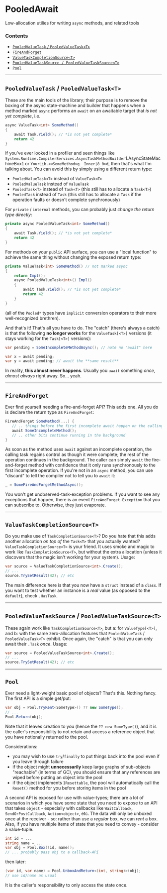 # PooledAwait

Low-allocation utilies for writing `async` methods, and related tools

### Contents

- [`PooledValueTask` / `PooledValueTask<T>`](#pooledvaluetask--pooledvaluetaskt)
- [`FireAndForget`](#fireandforget)
- [`ValueTaskCompletionSource<T>`](#valuetaskcompletionsourcet)
- [`PooledValueTaskSource / PooledValueTaskSource<T>`](#pooledvaluetasksource--pooledvaluetasksourcet)
- [`Pool`](#pool)

---

## `PooledValueTask` / `PooledValueTask<T>`

These are the main tools of the library; their purpose is to remove the boxing of the async state-machine and builder that happens when a method
marked `async` performs an `await` on an awaitable target that *is not yet complete*, i.e.

``` c#
async ValueTask<int> SomeMethod()
{
	await Task.Yield(); // *is not yet complete*
	return 42
}
```

If you've ever looked in a profiler and seen things like `System.Runtime.CompilerServices.AsyncTaskMethodBuilder`1.AsyncStateMachineBox`1`
or `YourLib.<<SomeMethod>g__Inner|8_0>d`, then that's what I'm talking about. You can avoid this by simply using a different return type:

- `PooledValueTask<T>` instead of `ValueTask<T>`
- `PooledValueTask` instead of `ValueTask`
- `PooledTask<T>` instead of `Task<T>` (this still has to allocate a `Task<T>`)
- `PooledTask` instead of `Task` (this still has to allocate a `Task` if the operation faults or doesn't complete synchronously)

For `private` / `internal` methods, you can probably just *change the return type directly*:

``` c#
private async PooledValueTask<int> SomeMethod()
{
	await Task.Yield(); // *is not yet complete*
	return 42
}
```

For methods on your `public` API surface, you can use a "local function" to achieve the same thing without changing the exposed return type:

``` c#
private ValueTask<int> SomeMethod() // not marked async
{
	return Impl();
	async PooledValueTask<int>() Impl()
	{
		await Task.Yield(); // *is not yet complete*
		return 42
	}
}
```

(all of the `Pooled*` types have `implicit` conversion operators to their more well-recognized brethren).

And that's it! That's all you have to do. The "catch" (there's always a catch) is that the following **no longer works** for
the `ValueTask[<T>]` versions (it stays working for the `Task[<T>]` versions):

``` c#
var pending = SomeIncompleteMethodAsync(); // note no "await" here

var x = await pending;
var y = await pending; // await the **same result**
```

In reality, **this almost never happens**. Usually you `await` something *once*, *almost always* right away. So... yeah.

---

## `FireAndForget`

Ever find yourself needing a fire-and-forget API? This adds one. All you do is declare the return type as `FireAndForget`:

``` c#
FireAndForget SomeMethod(...) {
   // .. things before the first incomplete await happen on the calling thread
   await SomeIncompleteMethod();
   // .. other bits continue running in the background
}
```

As soon as the method uses `await` against an incomplete operation, the calling
task regains control as though it were complete; the rest of the operation continues in the background. The caller can simply `await`
the fire-and-forget method with confidence that it only runs synchronously to the first incomplete operation. If you're not in an `async`
method, you can use "discard" to tell the compiler not to tell you to `await` it:

``` c#
_ = SomeFireAndForgetMethodAsync();
```

You won't get unobserved-task-exception problems. If you want to see any exceptions that happen, there is an event `FireAndForget.Exception`
that you can subscribe to. Otherwise, they just evaporate.

---

## `ValueTaskCompletionSource<T>`

Do you make use of `TaskCompletionSource<T>`? Do you hate that this adds another allocation *on top of* the `Task<T>` that you actually wanted?
`ValueTaskCompletionSource<T>` is your friend. It uses smoke and magic to work like `TaskCompletionSource<T>`, but without the extra
allocation (unless it discovers that the magic isn't working for your system). Usage:

``` c#
var source = ValueTaskCompletionSource<int>.Create();
// ...
source.TrySetResult(42); // etc
```

The main difference here is that you now have a `struct` instead of a `class`. If you want to test whether an instance is a *real* value
(as opposed to the `default`), check `.HasTask`.

---

## `PooledValueTaskSource` / `PooledValueTaskSource<T>`

These again work like `TaskCompletionSource<T>`, but a: for `ValueType[<T>]`, and b: with the same zero-allocation features that
`PooledValueTask` / `PooledValueTask<T>` exhibit. Once again, the "catch" is that you can only await their `.Task` *once*. Usage:

``` c#
var source = PooledValueTaskSource<int>.Create();
// ...
source.TrySetResult(42); // etc
```

---

## `Pool`

Ever need a light-weight basic pool of objects? That's this. Nothing fancy. The first API is a simple get/put:

``` c#
var obj = Pool.TryRent<SomeType>() ?? new SomeType();
// ...
Pool.Return(obj);
```

Note that it leaves creation to you (hence the `?? new SomeType()`), and it is the caller's responsibility to not retain and access
a reference object that you have notionally returned to the pool.

Considerations:

- you may wish to use `try`/`finally` to put things back into the pool even if you leave through failure
- if the object might **unnecessarily** keep large graphs of sub-objects "reachable" (in terms of GC), you should ensure that any references are wiped before putting an object into the pool
- if the object implements `IResettable`, the pool will automatically call the `Reset()` method for you before storing items in the pool

A second API is exposed for use with value-types; there are a lot of scenarios in which you have some state that you need to expose
to an API that takes `object` - especially with callbacks like `WaitCallback`, `SendOrPostCallback`, `Action<object>`, etc. The data
will only be unboxed once at the receiver - so: rather than use a *regular* box, we can *rent* a box. Also, if you have multiple items of
state that you need to convey - consider a value-tuple.

``` c#
int id = ...
string name = ...
var obj = Pool.Box((id, name));
// ... probably pass obj to a callback-API
```

then later:

``` c#
(var id, var name) = Pool.UnboxAndReturn<(int, string)>(obj);
// use id/name as usual
```

It is the caller's responsibility to only access the state once.


